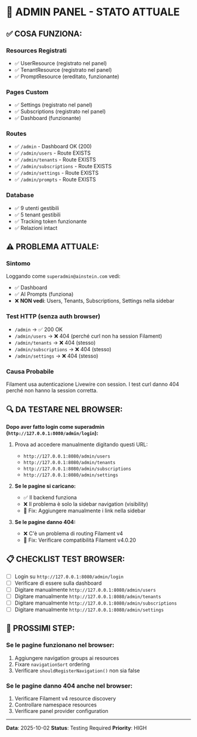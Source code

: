 # 🎯 ADMIN PANEL - STATO ATTUALE

## ✅ COSA FUNZIONA:

### Resources Registrati
- ✅ UserResource (registrato nel panel)
- ✅ TenantResource (registrato nel panel)
- ✅ PromptResource (ereditato, funzionante)

### Pages Custom
- ✅ Settings (registrato nel panel)
- ✅ Subscriptions (registrato nel panel)
- ✅ Dashboard (funzionante)

### Routes
- ✅ `/admin` - Dashboard OK (200)
- ✅ `/admin/users` - Route EXISTS
- ✅ `/admin/tenants` - Route EXISTS
- ✅ `/admin/subscriptions` - Route EXISTS
- ✅ `/admin/settings` - Route EXISTS
- ✅ `/admin/prompts` - Route EXISTS

### Database
- ✅ 9 utenti gestibili
- ✅ 5 tenant gestibili
- ✅ Tracking token funzionante
- ✅ Relazioni intact

## ⚠️ PROBLEMA ATTUALE:

### Sintomo
Loggando come `superadmin@ainstein.com` vedi:
- ✅ Dashboard
- ✅ AI Prompts (funziona)
- ❌ **NON vedi**: Users, Tenants, Subscriptions, Settings nella sidebar

### Test HTTP (senza auth browser)
- `/admin` → ✅ 200 OK
- `/admin/users` → ❌ 404 (perché curl non ha session Filament)
- `/admin/tenants` → ❌ 404 (stesso)
- `/admin/subscriptions` → ❌ 404 (stesso)
- `/admin/settings` → ❌ 404 (stesso)

### Causa Probabile
Filament usa autenticazione Livewire con session.
I test curl danno 404 perché non hanno la session corretta.

## 🔍 DA TESTARE NEL BROWSER:

**Dopo aver fatto login come superadmin (`http://127.0.0.1:8080/admin/login`):**

1. Prova ad accedere manualmente digitando questi URL:
   - `http://127.0.0.1:8080/admin/users`
   - `http://127.0.0.1:8080/admin/tenants`
   - `http://127.0.0.1:8080/admin/subscriptions`
   - `http://127.0.0.1:8080/admin/settings`

2. **Se le pagine si caricano:**
   - ✅ Il backend funziona
   - ❌ Il problema è solo la sidebar navigation (visibility)
   - 🔧 Fix: Aggiungere manualmente i link nella sidebar

3. **Se le pagine danno 404:**
   - ❌ C'è un problema di routing Filament v4
   - 🔧 Fix: Verificare compatibilità Filament v4.0.20

## 📋 CHECKLIST TEST BROWSER:

- [ ] Login su `http://127.0.0.1:8080/admin/login`
- [ ] Verificare di essere sulla dashboard
- [ ] Digitare manualmente `http://127.0.0.1:8080/admin/users`
- [ ] Digitare manualmente `http://127.0.0.1:8080/admin/tenants`
- [ ] Digitare manualmente `http://127.0.0.1:8080/admin/subscriptions`
- [ ] Digitare manualmente `http://127.0.0.1:8080/admin/settings`

## 🚀 PROSSIMI STEP:

### Se le pagine funzionano nel browser:
1. Aggiungere navigation groups ai resources
2. Fixare `navigationSort` ordering
3. Verificare `shouldRegisterNavigation()` non sia false

### Se le pagine danno 404 anche nel browser:
1. Verificare Filament v4 resource discovery
2. Controllare namespace resources
3. Verificare panel provider configuration

---

**Data**: 2025-10-02
**Status**: Testing Required
**Priority**: HIGH
